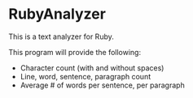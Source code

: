 RubyAnalyzer
============

This is a text analyzer for Ruby.

This program will provide the following: 
- Character count (with and without spaces)
- Line, word, sentence, paragraph count
- Average # of words per sentence, per paragraph 
